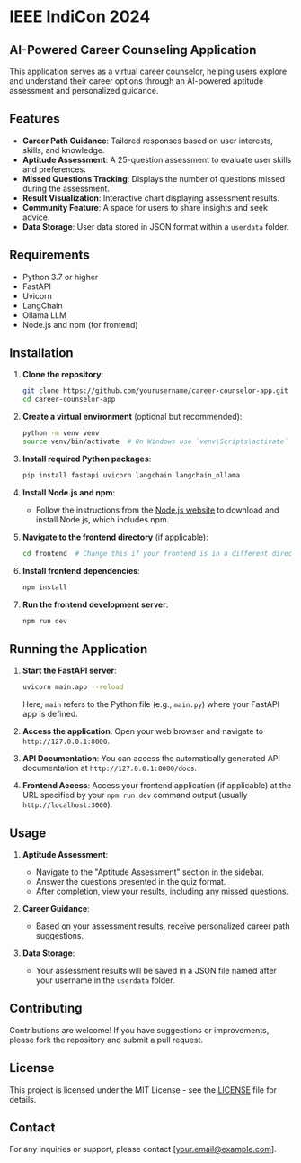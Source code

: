# IEEE IndiCon 2024
## AI-Powered Career Counseling Application

This application serves as a virtual career counselor, helping users explore and understand their career options through an AI-powered aptitude assessment and personalized guidance.

## Features

- **Career Path Guidance**: Tailored responses based on user interests, skills, and knowledge.
- **Aptitude Assessment**: A 25-question assessment to evaluate user skills and preferences.
- **Missed Questions Tracking**: Displays the number of questions missed during the assessment.
- **Result Visualization**: Interactive chart displaying assessment results.
- **Community Feature**: A space for users to share insights and seek advice.
- **Data Storage**: User data stored in JSON format within a `userdata` folder.

## Requirements

- Python 3.7 or higher
- FastAPI
- Uvicorn
- LangChain
- Ollama LLM
- Node.js and npm (for frontend)

## Installation

1. **Clone the repository**:
   ```bash
   git clone https://github.com/yourusername/career-counselor-app.git
   cd career-counselor-app
   ```

2. **Create a virtual environment** (optional but recommended):
   ```bash
   python -m venv venv
   source venv/bin/activate  # On Windows use `venv\Scripts\activate`
   ```

3. **Install required Python packages**:
   ```bash
   pip install fastapi uvicorn langchain langchain_ollama
   ```

4. **Install Node.js and npm**:
   - Follow the instructions from the [Node.js website](https://nodejs.org/en/download/) to download and install Node.js, which includes npm.

5. **Navigate to the frontend directory** (if applicable):
   ```bash
   cd frontend  # Change this if your frontend is in a different directory
   ```

6. **Install frontend dependencies**:
   ```bash
   npm install
   ```

7. **Run the frontend development server**:
   ```bash
   npm run dev
   ```

## Running the Application

1. **Start the FastAPI server**:
   ```bash
   uvicorn main:app --reload
   ```
   Here, `main` refers to the Python file (e.g., `main.py`) where your FastAPI app is defined.

2. **Access the application**:
   Open your web browser and navigate to `http://127.0.0.1:8000`.

3. **API Documentation**:
   You can access the automatically generated API documentation at `http://127.0.0.1:8000/docs`.

4. **Frontend Access**:
   Access your frontend application (if applicable) at the URL specified by your `npm run dev` command output (usually `http://localhost:3000`).

## Usage

1. **Aptitude Assessment**:
   - Navigate to the "Aptitude Assessment" section in the sidebar.
   - Answer the questions presented in the quiz format.
   - After completion, view your results, including any missed questions.

2. **Career Guidance**:
   - Based on your assessment results, receive personalized career path suggestions.

3. **Data Storage**:
   - Your assessment results will be saved in a JSON file named after your username in the `userdata` folder.

## Contributing

Contributions are welcome! If you have suggestions or improvements, please fork the repository and submit a pull request.

## License

This project is licensed under the MIT License - see the [LICENSE](LICENSE) file for details.

## Contact

For any inquiries or support, please contact [your.email@example.com].

```
